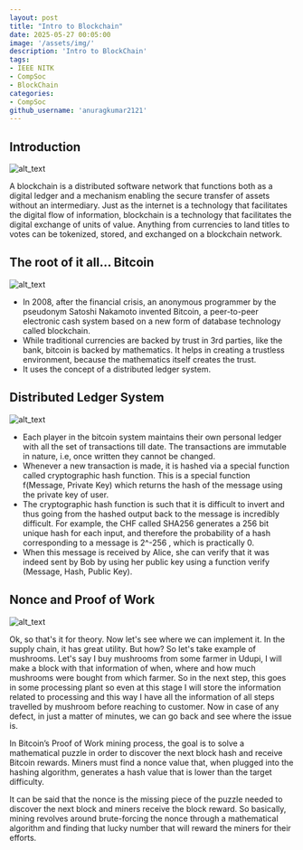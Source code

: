 ```yaml
---
layout: post
title: "Intro to Blockchain"
date: 2025-05-27 00:05:00
image: '/assets/img/'
description: 'Intro to BlockChain'
tags:
- IEEE NITK
- CompSoc
- BlockChain
categories:
- CompSoc
github_username: 'anuragkumar2121'
---
```


## **Introduction**

![alt_text](/blog/assets/img/BlockChain/1.png)

A blockchain is a distributed software network that functions both as a digital ledger and a mechanism enabling the secure transfer of assets without an intermediary. Just as the internet is a technology that facilitates the digital flow of information, blockchain is a technology that facilitates the digital exchange of units of value. Anything from currencies to land titles to votes can be tokenized, stored, and exchanged on a blockchain network.


## **The root of it all… Bitcoin**

![alt_text](/blog/assets/img/BlockChain/2.png)

* In 2008, after the financial crisis, an anonymous programmer by the pseudonym Satoshi Nakamoto invented Bitcoin, a peer-to-peer electronic cash system based on a new form of database technology called blockchain.
* While traditional currencies are backed by trust in 3rd parties, like the bank, bitcoin is backed by mathematics. It helps in creating a trustless environment, because the mathematics itself creates the trust.
* It uses the concept of a distributed ledger system.

## **Distributed Ledger System**

![alt_text](/blog/assets/img/BlockChain/3.png)

* Each player in the bitcoin system maintains their own personal ledger with all the set of transactions till date. The transactions are immutable in nature, i.e, once written they cannot be changed.
* Whenever a new transaction is made, it is hashed via a special function called cryptographic hash function. This is a special function 
f(Message, Private Key) which returns the hash of the message using the private key of user.
* The cryptographic hash function is such that it is difficult to invert and thus going from the hashed output back to the message is incredibly difficult. For example, the CHF called SHA256 generates a 256 bit unique hash for each input, and therefore the probability of a hash corresponding to a message is 2^-256  , which is practically 0.
* When this message is received by Alice, she can verify that it was indeed sent by Bob by using her public key using a function verify (Message, Hash, Public Key).

## **Nonce and Proof of Work**

![alt_text](/blog/assets/img/BlockChain/4.png)

Ok, so that's it for theory. Now let's see where we can implement it. In the supply chain, it has great utility. But how? So let's take example of mushrooms. Let's say I buy mushrooms from some farmer in Udupi, I will make a block with that information of when, where and how much mushrooms were bought from which farmer. So in the next step, this goes in some processing plant so even at this stage I will store the information related to processing and this way I have all the information of all steps travelled by mushroom before reaching to customer. Now in case of any defect, in just a matter of minutes, we can go back and see where the issue is.

In Bitcoin’s Proof of Work mining process, the goal is to solve a mathematical puzzle in order to discover the next block hash and receive Bitcoin rewards. Miners must find a nonce value that, when plugged into the hashing algorithm, generates a hash value that is lower than the target difficulty.

It can be said that the nonce is the missing piece of the puzzle needed to discover the next block and miners receive the block reward.  So basically, mining revolves around brute-forcing the nonce through a mathematical algorithm and finding that lucky number that will reward the miners for their efforts.



